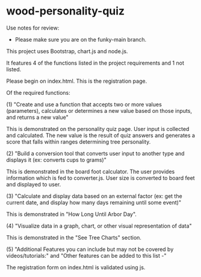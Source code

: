 # wood-personality-quiz

Use notes for review:

* Please make sure you are on the funky-main branch. 

This project uses Bootstrap, chart.js and node.js. 

It features 4 of the functions listed in the project requirements and 1 not listed. 

Please begin on index.html. This is the registration page. 

Of the required functions: 

(1) "Create and use a function that accepts two or more values (parameters), calculates or determines a new value based on those inputs, and returns a new value"

This is demonstrated on the personality quiz page. User input is collected and calculated. The new value is the result of quiz answers and generates a score that falls within ranges determining tree personality. 


(2) "Build a conversion tool that converts user input to another type and displays it (ex: converts cups to grams)" 

This is demonstrated in the board foot calculator. The user provides information which is fed to converter.js. User size is converted to board feet and displayed to user. 

(3) "Calculate and display data based on an external factor (ex: get the current date, and display how many days remaining until some event)"

This is demonstrated in "How Long Until Arbor Day". 

(4) "Visualize data in a graph, chart, or other visual representation of data"

This is demonstrated in the "See Tree Charts" section. 


(5) "Additional Features you can include but may not be covered by videos/tutorials:" and "Other features can be added to this list -" 

The registration form on index.html is validated using js. 